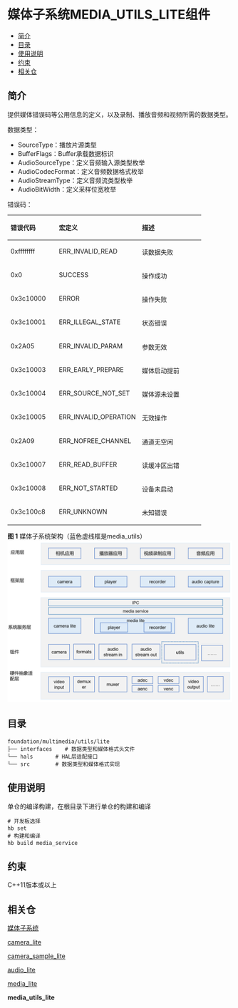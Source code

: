 # 媒体子系统MEDIA\_UTILS\_LITE组件<a name="ZH-CN_TOPIC_0000001127127417"></a>

-   [简介](#section11660541593)
-   [目录](#section8685144625320)
-   [使用说明](#section1648194512427)
-   [约束](#section161941989596)
-   [相关仓](#section105062051111614)

## 简介<a name="section11660541593"></a>

提供媒体错误码等公用信息的定义，以及录制、播放音频和视频所需的数据类型。

数据类型：

-   SourceType：播放片源类型
-   BufferFlags：Buffer承载数据标识
-   AudioSourceType：定义音频输入源类型枚举
-   AudioCodecFormat：定义音频数据格式枚举
-   AudioStreamType：定义音频流类型枚举
-   AudioBitWidth：定义采样位宽枚举

错误码：

<a name="table7158151314620"></a>
<table><thead align="left"><tr id="row1722018139620"><th class="cellrowborder" valign="top" width="24.95%" id="mcps1.1.4.1.1"><p id="p172202131066"><a name="p172202131066"></a><a name="p172202131066"></a>错误代码</p>
</th>
<th class="cellrowborder" valign="top" width="42.91%" id="mcps1.1.4.1.2"><p id="p5220913569"><a name="p5220913569"></a><a name="p5220913569"></a>宏定义</p>
</th>
<th class="cellrowborder" valign="top" width="32.14%" id="mcps1.1.4.1.3"><p id="p1722061317617"><a name="p1722061317617"></a><a name="p1722061317617"></a>描述</p>
</th>
</tr>
</thead>
<tbody><tr id="row1422020137612"><td class="cellrowborder" valign="top" width="24.95%" headers="mcps1.1.4.1.1 "><p id="p202201213562"><a name="p202201213562"></a><a name="p202201213562"></a>0xffffffff</p>
</td>
<td class="cellrowborder" valign="top" width="42.91%" headers="mcps1.1.4.1.2 "><p id="p0220171317612"><a name="p0220171317612"></a><a name="p0220171317612"></a>ERR_INVALID_READ</p>
</td>
<td class="cellrowborder" valign="top" width="32.14%" headers="mcps1.1.4.1.3 "><p id="p82208133618"><a name="p82208133618"></a><a name="p82208133618"></a>读数据失败</p>
</td>
</tr>
<tr id="row82203139620"><td class="cellrowborder" valign="top" width="24.95%" headers="mcps1.1.4.1.1 "><p id="p1122013131168"><a name="p1122013131168"></a><a name="p1122013131168"></a>0x0</p>
</td>
<td class="cellrowborder" valign="top" width="42.91%" headers="mcps1.1.4.1.2 "><p id="p1322011315617"><a name="p1322011315617"></a><a name="p1322011315617"></a>SUCCESS</p>
</td>
<td class="cellrowborder" valign="top" width="32.14%" headers="mcps1.1.4.1.3 "><p id="p142207137613"><a name="p142207137613"></a><a name="p142207137613"></a>操作成功</p>
</td>
</tr>
<tr id="row15220213066"><td class="cellrowborder" valign="top" width="24.95%" headers="mcps1.1.4.1.1 "><p id="p14220131313612"><a name="p14220131313612"></a><a name="p14220131313612"></a>0x3c10000</p>
</td>
<td class="cellrowborder" valign="top" width="42.91%" headers="mcps1.1.4.1.2 "><p id="p1822016133612"><a name="p1822016133612"></a><a name="p1822016133612"></a>ERROR</p>
</td>
<td class="cellrowborder" valign="top" width="32.14%" headers="mcps1.1.4.1.3 "><p id="p1422071317614"><a name="p1422071317614"></a><a name="p1422071317614"></a>操作失败</p>
</td>
</tr>
<tr id="row3220191311619"><td class="cellrowborder" valign="top" width="24.95%" headers="mcps1.1.4.1.1 "><p id="p22201013865"><a name="p22201013865"></a><a name="p22201013865"></a>0x3c10001</p>
</td>
<td class="cellrowborder" valign="top" width="42.91%" headers="mcps1.1.4.1.2 "><p id="p52211813262"><a name="p52211813262"></a><a name="p52211813262"></a>ERR_ILLEGAL_STATE</p>
</td>
<td class="cellrowborder" valign="top" width="32.14%" headers="mcps1.1.4.1.3 "><p id="p102211913669"><a name="p102211913669"></a><a name="p102211913669"></a>状态错误</p>
</td>
</tr>
<tr id="row1222119131064"><td class="cellrowborder" valign="top" width="24.95%" headers="mcps1.1.4.1.1 "><p id="p152211413962"><a name="p152211413962"></a><a name="p152211413962"></a>0x2A05</p>
</td>
<td class="cellrowborder" valign="top" width="42.91%" headers="mcps1.1.4.1.2 "><p id="p7221113864"><a name="p7221113864"></a><a name="p7221113864"></a>ERR_INVALID_PARAM</p>
</td>
<td class="cellrowborder" valign="top" width="32.14%" headers="mcps1.1.4.1.3 "><p id="p12211813968"><a name="p12211813968"></a><a name="p12211813968"></a>参数无效</p>
</td>
</tr>
<tr id="row1122110131163"><td class="cellrowborder" valign="top" width="24.95%" headers="mcps1.1.4.1.1 "><p id="p1222111131761"><a name="p1222111131761"></a><a name="p1222111131761"></a>0x3c10003</p>
</td>
<td class="cellrowborder" valign="top" width="42.91%" headers="mcps1.1.4.1.2 "><p id="p1622171317617"><a name="p1622171317617"></a><a name="p1622171317617"></a>ERR_EARLY_PREPARE</p>
</td>
<td class="cellrowborder" valign="top" width="32.14%" headers="mcps1.1.4.1.3 "><p id="p1722117131610"><a name="p1722117131610"></a><a name="p1722117131610"></a>媒体启动提前</p>
</td>
</tr>
<tr id="row1322191310611"><td class="cellrowborder" valign="top" width="24.95%" headers="mcps1.1.4.1.1 "><p id="p2221713569"><a name="p2221713569"></a><a name="p2221713569"></a>0x3c10004</p>
</td>
<td class="cellrowborder" valign="top" width="42.91%" headers="mcps1.1.4.1.2 "><p id="p1422115131164"><a name="p1422115131164"></a><a name="p1422115131164"></a>ERR_SOURCE_NOT_SET</p>
</td>
<td class="cellrowborder" valign="top" width="32.14%" headers="mcps1.1.4.1.3 "><p id="p1722119131068"><a name="p1722119131068"></a><a name="p1722119131068"></a>媒体源未设置</p>
</td>
</tr>
<tr id="row62216139614"><td class="cellrowborder" valign="top" width="24.95%" headers="mcps1.1.4.1.1 "><p id="p182218133619"><a name="p182218133619"></a><a name="p182218133619"></a>0x3c10005</p>
</td>
<td class="cellrowborder" valign="top" width="42.91%" headers="mcps1.1.4.1.2 "><p id="p72211813061"><a name="p72211813061"></a><a name="p72211813061"></a>ERR_INVALID_OPERATION</p>
</td>
<td class="cellrowborder" valign="top" width="32.14%" headers="mcps1.1.4.1.3 "><p id="p2221161310618"><a name="p2221161310618"></a><a name="p2221161310618"></a>无效操作</p>
</td>
</tr>
<tr id="row2022111312610"><td class="cellrowborder" valign="top" width="24.95%" headers="mcps1.1.4.1.1 "><p id="p1722111139618"><a name="p1722111139618"></a><a name="p1722111139618"></a>0x2A09</p>
</td>
<td class="cellrowborder" valign="top" width="42.91%" headers="mcps1.1.4.1.2 "><p id="p12211713767"><a name="p12211713767"></a><a name="p12211713767"></a>ERR_NOFREE_CHANNEL</p>
</td>
<td class="cellrowborder" valign="top" width="32.14%" headers="mcps1.1.4.1.3 "><p id="p1622115137617"><a name="p1622115137617"></a><a name="p1622115137617"></a>通道无空闲</p>
</td>
</tr>
<tr id="row8221201314611"><td class="cellrowborder" valign="top" width="24.95%" headers="mcps1.1.4.1.1 "><p id="p122217138616"><a name="p122217138616"></a><a name="p122217138616"></a>0x3c10007</p>
</td>
<td class="cellrowborder" valign="top" width="42.91%" headers="mcps1.1.4.1.2 "><p id="p1022110130620"><a name="p1022110130620"></a><a name="p1022110130620"></a>ERR_READ_BUFFER</p>
</td>
<td class="cellrowborder" valign="top" width="32.14%" headers="mcps1.1.4.1.3 "><p id="p1322116131064"><a name="p1322116131064"></a><a name="p1322116131064"></a>读缓冲区出错</p>
</td>
</tr>
<tr id="row142221813263"><td class="cellrowborder" valign="top" width="24.95%" headers="mcps1.1.4.1.1 "><p id="p32221713964"><a name="p32221713964"></a><a name="p32221713964"></a>0x3c10008</p>
</td>
<td class="cellrowborder" valign="top" width="42.91%" headers="mcps1.1.4.1.2 "><p id="p1622221317615"><a name="p1622221317615"></a><a name="p1622221317615"></a>ERR_NOT_STARTED</p>
</td>
<td class="cellrowborder" valign="top" width="32.14%" headers="mcps1.1.4.1.3 "><p id="p11222413963"><a name="p11222413963"></a><a name="p11222413963"></a>设备未启动</p>
</td>
</tr>
<tr id="row1922217130615"><td class="cellrowborder" valign="top" width="24.95%" headers="mcps1.1.4.1.1 "><p id="p19222213267"><a name="p19222213267"></a><a name="p19222213267"></a>0x3c100c8</p>
</td>
<td class="cellrowborder" valign="top" width="42.91%" headers="mcps1.1.4.1.2 "><p id="p32221213768"><a name="p32221213768"></a><a name="p32221213768"></a>ERR_UNKNOWN</p>
</td>
<td class="cellrowborder" valign="top" width="32.14%" headers="mcps1.1.4.1.3 "><p id="p20222171320618"><a name="p20222171320618"></a><a name="p20222171320618"></a>未知错误</p>
</td>
</tr>
</tbody>
</table>

**图 1**  媒体子系统架构（蓝色虚线框是media\_utils）<a name="fig9521193714117"></a>  
![](figures/媒体子系统架构（蓝色虚线框是media_utils）.png "媒体子系统架构（蓝色虚线框是media_utils）")

## 目录<a name="section8685144625320"></a>

```
foundation/multimedia/utils/lite
├── interfaces    # 数据类型和媒体格式头文件
└── hals       # HAL层适配接口
└── src        # 数据类型和媒体格式实现
```

## 使用说明<a name="section1648194512427"></a>

单仓的编译构建，在根目录下进行单仓的构建和编译

```
# 开发板选择
hb set  
# 构建和编译
hb build media_service
```

## 约束<a name="section161941989596"></a>

C++11版本或以上

## 相关仓<a name="section105062051111614"></a>

[媒体子系统](https://gitee.com/openharmony/docs/blob/master/zh-cn/readme/%E5%AA%92%E4%BD%93%E5%AD%90%E7%B3%BB%E7%BB%9F.md)

[camera\_lite](https://gitee.com/openharmony/multimedia_camera_lite/blob/master/README_zh.md)

[camera\_sample\_lite](https://gitee.com/openharmony/applications_sample_camera/blob/master/README_zh.md)

[audio\_lite](https://gitee.com/openharmony/multimedia_audio_lite/blob/master/README_zh.md)

[media\_lite](https://gitee.com/openharmony/multimedia_media_lite/blob/master/README_zh.md)

**media\_utils\_lite**
